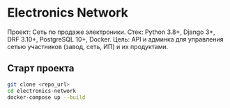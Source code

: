 # Electronics Network

Проект: Сеть по продаже электроники.
Стек: Python 3.8+, Django 3+, DRF 3.10+, PostgreSQL 10+, Docker.
Цель: API и админка для управления сетью участников (завод, сеть, ИП) и их продуктами.

## Старт проекта
```bash
git clone <repo_url>
cd electronics-network
docker-compose up --build
